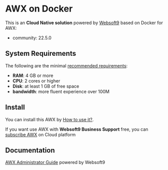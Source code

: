 # AWX on Docker  

This is an **Cloud Native solution** powered by [Websoft9](https://www.websoft9.com) based on Docker for AWX:

 - community:  22.5.0


## System Requirements

The following are the minimal [recommended requirements](https://github.com/awx/docker#recommended-system-requirements):

* **RAM**: 4 GB or more
* **CPU**: 2 cores or higher
* **Disk**: at least 1 GB of free space
* **bandwidth**: more fluent experience over 100M  

## Install

You can install this AWX by [How to use it?](https://github.com/Websoft9/docker-library#how-to-use-it).   

If you want use AWX with **Websoft9 Business Support** free, you can [subscribe AWX](https://www.websoft9.com/apps) on Cloud platform

## Documentation

[AWX Administrator Guide](https://support.websoft9.com/docs/awx) powered by Websoft9
